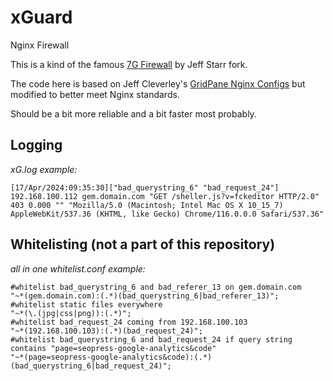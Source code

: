 # xGuard
Nginx Firewall

This is a kind of the famous [7G Firewall](https://exo.com/scripts/examples) by Jeff Starr fork. 

The code here is based on Jeff Cleverley's [GridPane Nginx Configs](https://gitlab.gridpane.net/gp-public/nginx-configs) but modified to better meet Nginx standards.

Should be a bit more reliable and a bit faster most probably. 

## Logging
*xG.log example:*

```
[17/Apr/2024:09:35:30]["bad_querystring_6" "bad_request_24"] 192.168.100.112 gem.domain.com "GET /sheller.js?v=fckeditor HTTP/2.0" 403 0.000 "" "Mozilla/5.0 (Macintosh; Intel Mac OS X 10_15_7) AppleWebKit/537.36 (KHTML, like Gecko) Chrome/116.0.0.0 Safari/537.36"
```
## Whitelisting (not a part of this repository)
*all in one whitelist.conf example:*
```
#whitelist bad_querystring_6 and bad_referer_13 on gem.domain.com  
"~*(gem.domain.com):(.*)(bad_querystring_6|bad_referer_13)";
#whitelist static files everywhere
"~*(\.(jpg|css|png)):(.*)";
#whitelist bad_request_24 coming from 192.168.100.103  
"~*(192.168.100.103):(.*)(bad_request_24)";
#whitelist bad_querystring_6 and bad_request_24 if query string contains "page=seopress-google-analytics&code"
"~*(page=seopress-google-analytics&code):(.*)(bad_querystring_6|bad_request_24)";
```










   
